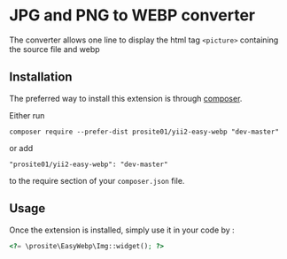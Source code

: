 JPG and PNG to WEBP converter
=============================

The converter allows one line to display the html tag `<picture>` containing the source file and webp

Installation
------------

The preferred way to install this extension is through [composer](http://getcomposer.org/download/).

Either run

```
composer require --prefer-dist prosite01/yii2-easy-webp "dev-master"
```

or add

```
"prosite01/yii2-easy-webp": "dev-master"
```

to the require section of your `composer.json` file.

Usage
-----

Once the extension is installed, simply use it in your code by  :

```php
<?= \prosite\EasyWebp\Img::widget(); ?>
```
